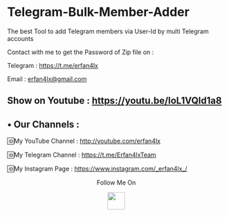 # Telegram-Bulk-Member-Adder
The best Tool to add Telegram members via User-Id by multi Telegram accounts

Contact with me to get the Password of Zip file on :

 Telegram : https://t.me/erfan4lx
  
 Email : erfan4lx@gmail.com
   
  ## Show on Youtube : https://youtu.be/IoL1VQld1a8
 
## • Our Channels : 

🆔My YouTube Channel : http://youtube.com/erfan4lx

🆔My Telegram Channel : https://t.me/Erfan4lxTeam

🆔My Instagram Page : https://www.instagram.com/_erfan4lx_/


<p align="center">
  Follow Me On
</p>
<p align="center">
  <a href="https://www.youtube.com/c/erfan4lx?sub_confirmation=1">
    <img src="https://www.iconsdb.com/icons/preview/black/youtube-4-xxl.png" width="40" height="40">
  </a>
</p>
